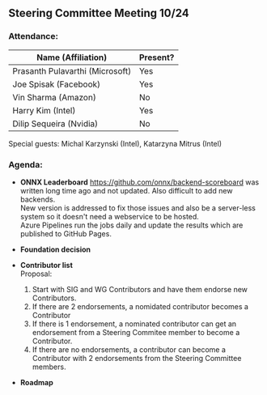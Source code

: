 ## Steering Committee Meeting 10/24

### Attendance:

| Name (Affiliation) | Present? |
| ------------------------------- | --- |
| Prasanth Pulavarthi (Microsoft) | Yes |
| Joe Spisak (Facebook)           | Yes |
| Vin Sharma (Amazon)             | No | 
| Harry Kim (Intel)               | Yes |
| Dilip Sequeira (Nvidia)         | No |

Special guests: Michal Karzynski (Intel), Katarzyna Mitrus (Intel)

### Agenda:

* **ONNX Leaderboard** 
https://github.com/onnx/backend-scoreboard was written long time ago and not updated. Also difficult to add new backends.  
New version is addressed to fix those issues and also be a server-less system so it doesn't need a webservice to be hosted.  
Azure Pipelines run the jobs daily and update the results which are published to GitHub Pages.

* **Foundation decision** 

* **Contributor list**  
  Proposal: 
  1. Start with SIG and WG Contributors and have them endorse new Contributors. 
  2. If there are 2 endorsements, a nomidated contributor becomes a Contributor
  3. If there is 1 endorsement, a nominated contributor can get an endorsement from a Steering Commitee member to become a Contributor. 
  4. If there are no endorsements, a contributor can become a Contributor with 2 endorsements from the Steering Committee members. 

* **Roadmap**  
